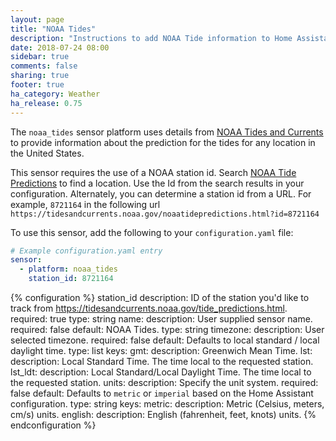 ```yaml
---
layout: page
title: "NOAA Tides"
description: "Instructions to add NOAA Tide information to Home Assistant."
date: 2018-07-24 08:00
sidebar: true
comments: false
sharing: true
footer: true
ha_category: Weather
ha_release: 0.75
---
```


The `noaa_tides` sensor platform uses details from [NOAA Tides and Currents](https://tidesandcurrents.noaa.gov/api/) to provide information about the prediction for the tides for any location in the United States.

This sensor requires the use of a NOAA station id. Search [NOAA Tide Predictions](https://tidesandcurrents.noaa.gov/tide_predictions.html) to find a location. Use the Id from the search results in your configuration. Alternately, you can determine a station id from a URL. For example, `8721164` in the following url `https://tidesandcurrents.noaa.gov/noaatidepredictions.html?id=8721164`

To use this sensor, add the following to your `configuration.yaml` file:

```yaml
# Example configuration.yaml entry
sensor:
  - platform: noaa_tides
    station_id: 8721164
```

{% configuration %}
station_id
  description: ID of the station you'd like to track from https://tidesandcurrents.noaa.gov/tide_predictions.html.
  required: true
  type: string
name:
  description: User supplied sensor name.
  required: false
  default: NOAA Tides.
  type: string
timezone:
  description: User selected timezone.
  required: false
  default: Defaults to local standard / local daylight time.
  type: list
  keys:
    gmt:
      description: Greenwich Mean Time.
    lst:
      description: Local Standard Time. The time local to the requested station.
    lst_ldt:
      description: Local Standard/Local Daylight Time. The time local to the requested station.
units:
  description: Specify the unit system.
  required: false
  default: Defaults to `metric` or `imperial` based on the Home Assistant configuration.
  type: string
  keys:
    metric:
      description: Metric (Celsius, meters, cm/s) units.
    english:
      description: English (fahrenheit, feet, knots) units.
{% endconfiguration %}
